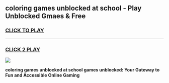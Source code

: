 
## coloring games unblocked at school - Play Unblocked Gmaes & Free
<h3>
<a href="https://news.freeplayer.one?title=coloring_games_unblocked_at_school&ref=23F">CLICK TO PLAY</a></h3>
<hr>

<h3>
<a href="https://news.freeplayer.one?title=coloring_games_unblocked_at_school&ref=23F">CLICK 2 PLAY</a>
  
</h3>

<a href="https://news.freeplayer.one?title=coloring_games_unblocked_at_school&ref=23F/"><img src="https://clearcache.store/games.png"></a>


**coloring games unblocked at school games unblocked: Your Gateway to Fun and Accessible Online Gaming**
